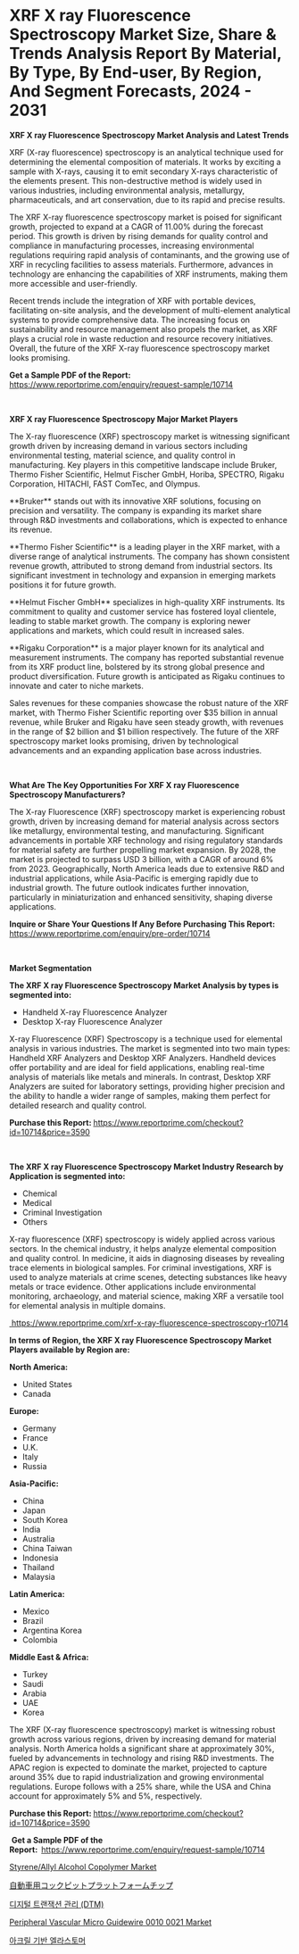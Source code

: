 <p><h1>XRF X ray Fluorescence Spectroscopy Market Size, Share & Trends Analysis Report By Material, By Type, By End-user, By Region, And Segment Forecasts, 2024 - 2031</h1></p><p><strong>XRF X ray Fluorescence Spectroscopy Market Analysis and Latest Trends</strong></p>
<p><p>XRF (X-ray fluorescence) spectroscopy is an analytical technique used for determining the elemental composition of materials. It works by exciting a sample with X-rays, causing it to emit secondary X-rays characteristic of the elements present. This non-destructive method is widely used in various industries, including environmental analysis, metallurgy, pharmaceuticals, and art conservation, due to its rapid and precise results.</p><p>The XRF X-ray fluorescence spectroscopy market is poised for significant growth, projected to expand at a CAGR of 11.00% during the forecast period. This growth is driven by rising demands for quality control and compliance in manufacturing processes, increasing environmental regulations requiring rapid analysis of contaminants, and the growing use of XRF in recycling facilities to assess materials. Furthermore, advances in technology are enhancing the capabilities of XRF instruments, making them more accessible and user-friendly.</p><p>Recent trends include the integration of XRF with portable devices, facilitating on-site analysis, and the development of multi-element analytical systems to provide comprehensive data. The increasing focus on sustainability and resource management also propels the market, as XRF plays a crucial role in waste reduction and resource recovery initiatives. Overall, the future of the XRF X-ray fluorescence spectroscopy market looks promising.</p></p>
<p><strong>Get a Sample PDF of the Report:&nbsp;</strong> <a href="https://www.reportprime.com/enquiry/request-sample/10714">https://www.reportprime.com/enquiry/request-sample/10714</a></p>
<p>&nbsp;</p>
<p><strong>XRF X ray Fluorescence Spectroscopy Major Market Players</strong></p>
<p><p>The X-ray fluorescence (XRF) spectroscopy market is witnessing significant growth driven by increasing demand in various sectors including environmental testing, material science, and quality control in manufacturing. Key players in this competitive landscape include Bruker, Thermo Fisher Scientific, Helmut Fischer GmbH, Horiba, SPECTRO, Rigaku Corporation, HITACHI, FAST ComTec, and Olympus.</p><p>**Bruker** stands out with its innovative XRF solutions, focusing on precision and versatility. The company is expanding its market share through R&D investments and collaborations, which is expected to enhance its revenue.</p><p>**Thermo Fisher Scientific** is a leading player in the XRF market, with a diverse range of analytical instruments. The company has shown consistent revenue growth, attributed to strong demand from industrial sectors. Its significant investment in technology and expansion in emerging markets positions it for future growth.</p><p>**Helmut Fischer GmbH** specializes in high-quality XRF instruments. Its commitment to quality and customer service has fostered loyal clientele, leading to stable market growth. The company is exploring newer applications and markets, which could result in increased sales.</p><p>**Rigaku Corporation** is a major player known for its analytical and measurement instruments. The company has reported substantial revenue from its XRF product line, bolstered by its strong global presence and product diversification. Future growth is anticipated as Rigaku continues to innovate and cater to niche markets.</p><p>Sales revenues for these companies showcase the robust nature of the XRF market, with Thermo Fisher Scientific reporting over $35 billion in annual revenue, while Bruker and Rigaku have seen steady growth, with revenues in the range of $2 billion and $1 billion respectively. The future of the XRF spectroscopy market looks promising, driven by technological advancements and an expanding application base across industries.</p></p>
<p>&nbsp;</p>
<p><strong>What Are The Key Opportunities For XRF X ray Fluorescence Spectroscopy Manufacturers?</strong></p>
<p><p>The X-ray Fluorescence (XRF) spectroscopy market is experiencing robust growth, driven by increasing demand for material analysis across sectors like metallurgy, environmental testing, and manufacturing. Significant advancements in portable XRF technology and rising regulatory standards for material safety are further propelling market expansion. By 2028, the market is projected to surpass USD 3 billion, with a CAGR of around 6% from 2023. Geographically, North America leads due to extensive R&D and industrial applications, while Asia-Pacific is emerging rapidly due to industrial growth. The future outlook indicates further innovation, particularly in miniaturization and enhanced sensitivity, shaping diverse applications.</p></p>
<p><strong>Inquire or Share Your Questions If Any Before Purchasing This Report:</strong> <a href="https://www.reportprime.com/enquiry/pre-order/10714">https://www.reportprime.com/enquiry/pre-order/10714</a></p>
<p>&nbsp;</p>
<p><strong>Market Segmentation</strong></p>
<p><strong>The XRF X ray Fluorescence Spectroscopy Market Analysis by types is segmented into:</strong></p>
<p><ul><li>Handheld X-ray Fluorescence Analyzer</li><li>Desktop X-ray Fluorescence Analyzer</li></ul></p>
<p><p>X-ray Fluorescence (XRF) Spectroscopy is a technique used for elemental analysis in various industries. The market is segmented into two main types: Handheld XRF Analyzers and Desktop XRF Analyzers. Handheld devices offer portability and are ideal for field applications, enabling real-time analysis of materials like metals and minerals. In contrast, Desktop XRF Analyzers are suited for laboratory settings, providing higher precision and the ability to handle a wider range of samples, making them perfect for detailed research and quality control.</p></p>
<p><strong>Purchase this Report:&nbsp;</strong><a href="https://www.reportprime.com/checkout?id=10714&price=3590">https://www.reportprime.com/checkout?id=10714&price=3590</a></p>
<p>&nbsp;</p>
<p><strong>The XRF X ray Fluorescence Spectroscopy Market Industry Research by Application is segmented into:</strong></p>
<p><ul><li>Chemical</li><li>Medical</li><li>Criminal Investigation</li><li>Others</li></ul></p>
<p><p>X-ray fluorescence (XRF) spectroscopy is widely applied across various sectors. In the chemical industry, it helps analyze elemental composition and quality control. In medicine, it aids in diagnosing diseases by revealing trace elements in biological samples. For criminal investigations, XRF is used to analyze materials at crime scenes, detecting substances like heavy metals or trace evidence. Other applications include environmental monitoring, archaeology, and material science, making XRF a versatile tool for elemental analysis in multiple domains.</p></p>
<p><a href="https://www.reportprime.com/xrf-x-ray-fluorescence-spectroscopy-r10714">&nbsp;https://www.reportprime.com/xrf-x-ray-fluorescence-spectroscopy-r10714</a></p>
<p><strong>In terms of Region, the XRF X ray Fluorescence Spectroscopy Market Players available by Region are:</strong></p>
<p>
    <p> <strong> North America: </strong>
        <ul>
            <li>United States</li>
            <li>Canada</li>
        </ul>
        </p> 
    <p> <strong> Europe: </strong>
        <ul>
            <li>Germany</li>
            <li>France</li>
            <li>U.K.</li>
            <li>Italy</li>
            <li>Russia</li>
        </ul>
        </p> 
    <p> <strong> Asia-Pacific: </strong>
        <ul>
            <li>China</li>
            <li>Japan</li>
            <li>South Korea</li>
            <li>India</li>
            <li>Australia</li>
            <li>China Taiwan</li>
            <li>Indonesia</li>
            <li>Thailand</li>
            <li>Malaysia</li>
        </ul>
        </p> 
    <p> <strong> Latin America: </strong>
        <ul>
            <li>Mexico</li>
            <li>Brazil</li>
            <li>Argentina Korea</li>
            <li>Colombia</li>
        </ul>
        </p> 
    <p> <strong> Middle East & Africa: </strong>
        <ul>
            <li>Turkey</li>
            <li>Saudi</li>
            <li>Arabia</li>
            <li>UAE</li>
            <li>Korea</li>
        </ul>
    </p>
    </p>
<p><p>The XRF (X-ray fluorescence spectroscopy) market is witnessing robust growth across various regions, driven by increasing demand for material analysis. North America holds a significant share at approximately 30%, fueled by advancements in technology and rising R&D investments. The APAC region is expected to dominate the market, projected to capture around 35% due to rapid industrialization and growing environmental regulations. Europe follows with a 25% share, while the USA and China account for approximately 5% and 5%, respectively.</p></p>
<p><strong>Purchase this Report: </strong><a href="https://www.reportprime.com/checkout?id=10714&price=3590">https://www.reportprime.com/checkout?id=10714&price=3590</a></p>
<p>&nbsp;<strong>Get a Sample PDF of the Report:&nbsp;&nbsp;</strong><a href="https://www.reportprime.com/enquiry/request-sample/10714">https://www.reportprime.com/enquiry/request-sample/10714</a></p>
<p><strong></strong></p>
<p><p><a href="https://medium.com/@polesdua.1/in-the-styrene-allyl-alcohol-copolymer-market-the-main-focus-is-on-keeping-costs-low-and-getting-c2ab857f48ed">Styrene/Allyl Alcohol Copolymer Market</a></p><p><a href="https://medium.com/@gordonjast2023/automotive-cockpit-platform-chip-market-%E3%81%AE%E3%82%B0%E3%83%AD%E3%83%BC%E3%83%90%E3%83%AB%E5%B8%82%E5%A0%B4%E6%A6%82%E8%A6%81%E3%81%AF-%E4%B8%96%E7%95%8C%E3%81%8A%E3%82%88%E3%81%B3%E4%B8%BB%E8%A6%81%E5%B8%82%E5%A0%B4%E3%81%AB%E3%81%8A%E3%81%91%E3%82%8B%E6%A5%AD%E7%95%8C%E3%81%AB%E5%BD%B1%E9%9F%BF%E3%82%92%E4%B8%8E%E3%81%88%E3%82%8B%E4%B8%BB%E8%A6%81%E3%81%AA%E3%83%88%E3%83%AC%E3%83%B3%E3%83%89%E3%81%AB%E3%81%A4%E3%81%84%E3%81%A6-%E7%8B%AC%E8%87%AA%E3%81%AE%E8%A6%96%E7%82%B9%E3%82%92%E6%8F%90%E4%BE%9B%E3%81%97%E3%81%BE%E3%81%99-81ed57c385ce?postPublishedType=initial">自動車用コックピットプラットフォームチップ</a></p><p><a href="https://medium.com/@manvir.kharay/%EB%94%94%EC%A7%80%ED%84%B8-%ED%8A%B8%EB%9E%9C%EC%9E%AD%EC%85%98-%EA%B4%80%EB%A6%AC-dtm-%EC%8B%9C%EC%9E%A5-%EA%B7%9C%EB%AA%A8-%EC%9C%A0%ED%98%95%EB%B3%84-%EC%A0%84%EC%9E%90-%EC%84%9C%EB%AA%85-%EC%9D%B8%EC%A6%9D-%EC%9B%8C%ED%81%AC%ED%94%8C%EB%A1%9C%EC%9A%B0-%EC%9E%90%EB%8F%99%ED%99%94-%EA%B8%B0%ED%83%80-%EC%A0%9C%ED%92%88%EB%B3%84-%EC%A0%95%EB%B3%B4-%EA%B8%B0%EC%88%A0-%EB%B0%8F-%ED%86%B5%EC%8B%A0-%EA%B8%88%EC%9C%B5-%EC%84%9C%EB%B9%84%EC%8A%A4-%EB%B0%8F-%EB%B3%B4%ED%97%98-%EB%AF%B8%EB%94%94%EC%96%B4-%EB%B0%8F-%EC%97%94%ED%84%B0%ED%85%8C%EC%9D%B8%EB%A8%BC%ED%8A%B8-%EC%97%AC%ED%96%89-b8d3ef40fe0e?postPublishedType=initial">디지털 트랜잭션 관리 (DTM)</a></p><p><a href="https://github.com/NathanColeman327/Market-Research-Report-List-1/blob/main/peripheral-vascular-micro-guidewire-0010-0021-market.md">Peripheral Vascular Micro Guidewire 0010 0021 Market</a></p><p><a href="https://medium.com/@manvir.kharay/%EC%95%84%ED%81%AC%EB%A6%B4-%EA%B8%B0%EB%B0%98-%EC%97%98%EB%9D%BC%EC%8A%A4%ED%86%A0%EB%A8%B8-%EC%8B%9C%EC%9E%A5-%EB%B3%80%ED%99%94-%EA%B8%80%EB%A1%9C%EB%B2%8C-%ED%8A%B8%EB%A0%8C%EB%93%9C-%EB%B0%8F-%EC%A7%80%EC%97%AD-%EB%8F%99%ED%96%A5-2024-2031-10ce871bd8af?postPublishedType=initial">아크릴 기반 엘라스토머</a></p></p>